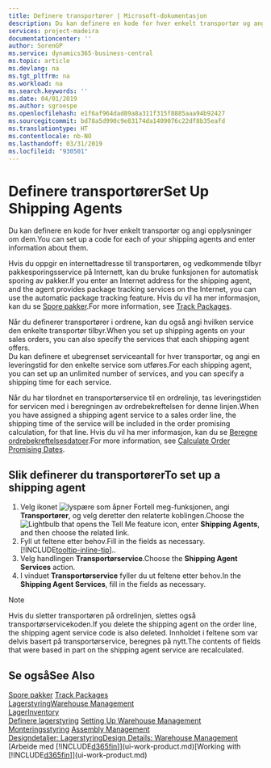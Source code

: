 ```yaml
---
title: Definere transportører | Microsoft-dokumentasjon
description: Du kan definere en kode for hver enkelt transportør og angi opplysninger om dem.
services: project-madeira
documentationcenter: ''
author: SorenGP
ms.service: dynamics365-business-central
ms.topic: article
ms.devlang: na
ms.tgt_pltfrm: na
ms.workload: na
ms.search.keywords: ''
ms.date: 04/01/2019
ms.author: sgroespe
ms.openlocfilehash: e1f6af964dad89a8a311f315f8885aaa94b92427
ms.sourcegitcommit: bd78a5d990c9e83174da1409076c22df8b35eafd
ms.translationtype: HT
ms.contentlocale: nb-NO
ms.lasthandoff: 03/31/2019
ms.locfileid: "930501"
---
```

# <a name="set-up-shipping-agents"></a><span data-ttu-id="37c2d-103">Definere transportører</span><span class="sxs-lookup"><span data-stu-id="37c2d-103">Set Up Shipping Agents</span></span>
<span data-ttu-id="37c2d-104">Du kan definere en kode for hver enkelt transportør og angi opplysninger om dem.</span><span class="sxs-lookup"><span data-stu-id="37c2d-104">You can set up a code for each of your shipping agents and enter information about them.</span></span>  

<span data-ttu-id="37c2d-105">Hvis du oppgir en internettadresse til transportøren, og vedkommende tilbyr pakkesporingsservice på Internett, kan du bruke funksjonen for automatisk sporing av pakker.</span><span class="sxs-lookup"><span data-stu-id="37c2d-105">If you enter an Internet address for the shipping agent, and the agent provides package tracking services on the Internet, you can use the automatic package tracking feature.</span></span> <span data-ttu-id="37c2d-106">Hvis du vil ha mer informasjon, kan du se [Spore pakker](sales-how-track-packages.md).</span><span class="sxs-lookup"><span data-stu-id="37c2d-106">For more information, see [Track Packages](sales-how-track-packages.md).</span></span>

<span data-ttu-id="37c2d-107">Når du definerer transportører i ordrene, kan du også angi hvilken service den enkelte transportør tilbyr.</span><span class="sxs-lookup"><span data-stu-id="37c2d-107">When you set up shipping agents on your sales orders, you can also specify the services that each shipping agent offers.</span></span>  
<span data-ttu-id="37c2d-108">Du kan definere et ubegrenset serviceantall for hver transportør, og angi en leveringstid for den enkelte service som utføres.</span><span class="sxs-lookup"><span data-stu-id="37c2d-108">For each shipping agent, you can set up an unlimited number of services, and you can specify a shipping time for each service.</span></span>  

<span data-ttu-id="37c2d-109">Når du har tilordnet en transportørservice til en ordrelinje, tas leveringstiden for servicen med i beregningen av ordrebekreftelsen for denne linjen.</span><span class="sxs-lookup"><span data-stu-id="37c2d-109">When you have assigned a shipping agent service to a sales order line, the shipping time of the service will be included in the order promising calculation, for that line.</span></span> <span data-ttu-id="37c2d-110">Hvis du vil ha mer informasjon, kan du se [Beregne ordrebekreftelsesdatoer](sales-how-to-calculate-order-promising-dates.md).</span><span class="sxs-lookup"><span data-stu-id="37c2d-110">For more information, see [Calculate Order Promising Dates](sales-how-to-calculate-order-promising-dates.md).</span></span>

## <a name="to-set-up-a-shipping-agent"></a><span data-ttu-id="37c2d-111">Slik definerer du transportører</span><span class="sxs-lookup"><span data-stu-id="37c2d-111">To set up a shipping agent</span></span>  
1.  <span data-ttu-id="37c2d-112">Velg ikonet ![lyspære som åpner Fortell meg-funksjonen](media/ui-search/search_small.png "Fortell hva du vil gjøre"), angi **Transportører**, og velg deretter den relaterte koblingen.</span><span class="sxs-lookup"><span data-stu-id="37c2d-112">Choose the ![Lightbulb that opens the Tell Me feature](media/ui-search/search_small.png "Tell me what you want to do") icon, enter **Shipping Agents**, and then choose the related link.</span></span>  
2.  <span data-ttu-id="37c2d-113">Fyll ut feltene etter behov.</span><span class="sxs-lookup"><span data-stu-id="37c2d-113">Fill in the fields as necessary.</span></span> [!INCLUDE[tooltip-inline-tip](includes/tooltip-inline-tip_md.md)]<span data-ttu-id="37c2d-114">.</span><span class="sxs-lookup"><span data-stu-id="37c2d-114">.</span></span>  
3.  <span data-ttu-id="37c2d-115">Velg handlingen **Transportørservice**.</span><span class="sxs-lookup"><span data-stu-id="37c2d-115">Choose the **Shipping Agent Services** action.</span></span>
4. <span data-ttu-id="37c2d-116">I vinduet **Transportørservice** fyller du ut feltene etter behov.</span><span class="sxs-lookup"><span data-stu-id="37c2d-116">In the **Shipping Agent Services**, fill in the fields as necessary.</span></span>

> [!NOTE]  
>  <span data-ttu-id="37c2d-117">Hvis du sletter transportøren på ordrelinjen, slettes også transportørservicekoden.</span><span class="sxs-lookup"><span data-stu-id="37c2d-117">If you delete the shipping agent on the order line, the shipping agent service code is also deleted.</span></span> <span data-ttu-id="37c2d-118">Innholdet i feltene som var delvis basert på transportørservice, beregnes på nytt.</span><span class="sxs-lookup"><span data-stu-id="37c2d-118">The contents of fields that were based in part on the shipping agent service are recalculated.</span></span>  

## <a name="see-also"></a><span data-ttu-id="37c2d-119">Se også</span><span class="sxs-lookup"><span data-stu-id="37c2d-119">See Also</span></span>
<span data-ttu-id="37c2d-120">[Spore pakker](sales-how-track-packages.md)  </span><span class="sxs-lookup"><span data-stu-id="37c2d-120">[Track Packages](sales-how-track-packages.md)  </span></span>  
[<span data-ttu-id="37c2d-121">Lagerstyring</span><span class="sxs-lookup"><span data-stu-id="37c2d-121">Warehouse Management</span></span>](warehouse-manage-warehouse.md)  
[<span data-ttu-id="37c2d-122">Lager</span><span class="sxs-lookup"><span data-stu-id="37c2d-122">Inventory</span></span>](inventory-manage-inventory.md)  
<span data-ttu-id="37c2d-123">[Definere lagerstyring](warehouse-setup-warehouse.md)   </span><span class="sxs-lookup"><span data-stu-id="37c2d-123">[Setting Up Warehouse Management](warehouse-setup-warehouse.md)   </span></span>  
<span data-ttu-id="37c2d-124">[Monteringsstyring](assembly-assemble-items.md)  </span><span class="sxs-lookup"><span data-stu-id="37c2d-124">[Assembly Management](assembly-assemble-items.md)  </span></span>  
[<span data-ttu-id="37c2d-125">Designdetaljer: Lagerstyring</span><span class="sxs-lookup"><span data-stu-id="37c2d-125">Design Details: Warehouse Management</span></span>](design-details-warehouse-management.md)  
<span data-ttu-id="37c2d-126">[Arbeide med [!INCLUDE[d365fin](includes/d365fin_md.md)]](ui-work-product.md)</span><span class="sxs-lookup"><span data-stu-id="37c2d-126">[Working with [!INCLUDE[d365fin](includes/d365fin_md.md)]](ui-work-product.md)</span></span>  
